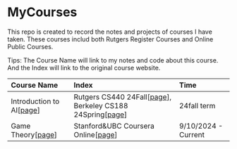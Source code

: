 # MyCourses

This repo is created to record the notes and projects of courses I have taken. These courses includ both Rutgers Register Courses and Online Public Courses.

Tips: 
The Course Name will link to my notes and code about this course.
And the Index will link to the original course website.

| Course Name | Index | Time |
|:-------|:-------|:-------|
| Introduction to AI[[page](./IntroductionToAI/README.md)] | Rutgers CS440 24Fall[[page](https://xintongemilywang.github.io/CS440.html)], Berkeley CS188 24Spring[[page](https://inst.eecs.berkeley.edu/~cs188/sp24/)] | 24fall term |
| Game Theory[[page](./GameTheory/README.md)] | Stanford&UBC Coursera Online[[page](https://www.coursera.org/learn/game-theory-1/home/week/1)] | 9/10/2024 - Current |
